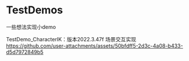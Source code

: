# TestDemos
一些想法实现小demo

TestDemo_CharacterIK：版本2022.3.47f  场景交互实现
https://github.com/user-attachments/assets/50bfdff5-2d3c-4a08-b433-d5d7972849b5
